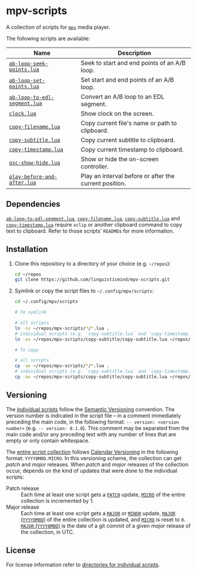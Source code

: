 # mpv-scripts

A collection of scripts for [`mpv`](https://github.com/mpv-player/mpv) media player.

<a id='toc'></a>
The following scripts are available:

| Name | Description |
| --- | --- | 
| [`ab-loop-seek-points.lua`](ab-loop-seek-points) | Seek to start and end points of an A/B loop. |
| [`ab-loop-set-points.lua`](ab-loop-set-points) | Set start and end points of an A/B loop. |
| [`ab-loop-to-edl-segment.lua`](ab-loop-to-edl-segment) | Convert an A/B loop to an EDL segment. |
| [`clock.lua`](clock) | Show clock on the screen. |
| [`copy-filename.lua`](copy-filename) | Copy current file's name or path to clipboard. |
| [`copy-subtitle.lua`](copy-subtitle) | Copy current subtitle to clipboard. |
| [`copy-timestamp.lua`](copy-timestamp) | Copy current timestamp to clipboard. |
| [`osc-show-hide.lua`](osc-show-hide) | Show or hide the on-screen controller. |
| [`play-before-and-after.lua`](play-before-and-after) | Play an interval before or after the current position. |

## Dependencies

[`ab-loop-to-edl-segment.lua`](ab-loop-to-edl-segment), [`copy-filename.lua`](copy-filename), [`copy-subtitle.lua`](copy-subtitle) and [`copy-timestamp.lua`](copy-timestamp) require `xclip` or another clipboard command to copy text to clipboard. Refer to those scripts' `README`s  for more information.

## Installation

1. Clone this repository to a directory of your choice (e.g. `~/repos`):

    ```bash
    cd ~/repos
    git clone https://github.com/linguisticmind/mpv-scripts.git
    ```

2. Symlink or copy the script files to `~/.config/mpv/scripts`:

    ```bash
    cd ~/.config/mpv/scripts

    # To symlink

    # all scripts
    ln -sv ~/repos/mpv-scripts/*/*.lua .
    # individual scripts (e.g. `copy-subtitle.lua` and `copy-timestamp.lua`)
    ln -sv ~/repos/mpv-scripts/copy-subtitle/copy-subtitle.lua ~/repos/mpv-scripts/copy-timestamp/copy-timestamp.lua .

    # To copy

    # all scripts
    cp -av ~/repos/mpv-scripts/*/*.lua .
    # individual scripts (e.g. `copy-subtitle.lua` and `copy-timestamp.lua`)
    cp -av ~/repos/mpv-scripts/copy-subtitle/copy-subtitle.lua ~/repos/mpv-scripts/copy-timestamp/copy-timestamp.lua .
    ```

## Versioning

The [individual scripts](#toc) follow the [Semantic Versioning](https://semver.org/) convention. The version number is indicated in the script file&nbsp;&ndash; in a comment immediately preceding the main code, in the following format: `-- version: <version number>` (e.g. `-- version: 0.1.0`). This comment may be separated from the main code and/or any preceding text with any number of lines that are empty or only contain whitespace.

The [entire script collection](https://github.com/linguisticmind/mpv-scripts) follows [Calendar Versioning](https://calver.org/) in the following format: `YYYY0M0D.MICRO`. In this versioning scheme, the collection can get _patch_ and _major_ releases. When _patch_ and _major_ releases of the collection occur, depends on the kind of updates that were done to the individual scripts:

<dl>
    <dt>Patch release</dt>
    <!--
    Each time at least one script gets a [`PATCH`](https://semver.org/#summary) update, [`MICRO`](https://calver.org/#scheme) of the entire collectionis incremented by 1..
    -->
    <dd>Each time at least one script gets a <a href='https://semver.org/#summary'><code>PATCH</code></a> update, <a href='https://calver.org/#scheme'><code>MICRO</code></a> of the entire collection is incremented by 1.</dd>
    <dt>Major release</dt>
    <!--
    Each time at least one script gets a [`MAJOR`](https://semver.org/#summary) or [`MINOR`](https://semver.org/#summary) update, [`MAJOR` (`YYYY0M0D`)](https://calver.org/#scheme) of the entire collection is updated (and [`MICRO`](https://calver.org/#scheme) is reset to `0`). [`MAJOR` (`YYYY0M0D`)](https://calver.org/#scheme) is the date of a git commit of a given _major_ release of the collection, in UTC.
    -->
    <dd>Each time at least one script gets a <a href='https://semver.org/#summary'><code>MAJOR</code></a> or <a href='https://semver.org/#summary'><code>MINOR</code></a> update, <a href='https://calver.org/#scheme'><code>MAJOR</code> (<code>YYYY0M0D</code>)</a> of the entire collection is updated, and <a href='https://calver.org/#scheme'><code>MICRO</code></a> is reset to <code>0</code>. <a href='https://calver.org/#scheme'><code>MAJOR</code> (<code>YYYY0M0D</code>)</a> is the date of a git commit of a given <i>major</i> release of the collection, in UTC.</dd>
</dl>

## License

For license information refer to [directories for individual scripts](#toc).
